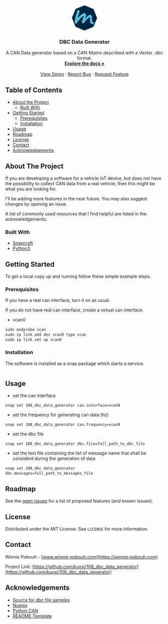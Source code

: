 <!-- PROJECT SHIELDS -->
<!--
*** I'm using markdown "reference style" links for readability.
*** Reference links are enclosed in brackets [ ] instead of parentheses ( ).
*** See the bottom of this document for the declaration of the reference variables
*** for contributors-url, forks-url, etc. This is an optional, concise syntax you may use.
*** https://www.markdownguide.org/basic-syntax/#reference-style-links
-->


<!-- PROJECT LOGO -->
<br />
<p align="center">
  <a href="https://github.com/kuosi/108_dbc_data_generator">
    <img src="images/logo.png" alt="Logo" width="80" height="80">
  </a>

  <h3 align="center">DBC Data Generator</h3>

  <p align="center">
    A CAN Data generator based on a CAN-Matrix described with a Vector .dbc format.
    <br />
    <a href="https://github.com/kuosi/108_dbc_data_generator"><strong>Explore the docs »</strong></a>
    <br />
    <br />
    <a href="https://github.com/kuosi/108_dbc_data_generator">View Demo</a>
    ·
    <a href="https://github.com/kuosi/108_dbc_data_generator/issues">Report Bug</a>
    ·
    <a href="https://github.com/kuosi/108_dbc_data_generator/issues">Request Feature</a>
  </p>
</p>



<!-- TABLE OF CONTENTS -->
## Table of Contents

* [About the Project](#about-the-project)
  * [Built With](#built-with)
* [Getting Started](#getting-started)
  * [Prerequisites](#prerequisites)
  * [Installation](#installation)
* [Usage](#usage)
* [Roadmap](#roadmap)
* [License](#license)
* [Contact](#contact)
* [Acknowledgements](#acknowledgements)



<!-- ABOUT THE PROJECT -->
## About The Project

<!-- [![Product Name Screen Shot][product-screenshot]](https://example.com)-->

If you are developing a software for a vehicle IoT device, but does not have the possibility to collect CAN data from a real vehicle, then this might be what you are looking for.

I'll be adding more features in the near future. You may also suggest changes by opening an issue.

A list of commonly used resources that I find helpful are listed in the acknowledgements.

### Built With

* [Snapcraft](https://snapcraft.io/)
* [Python3](https://www.python.org/)


<!-- GETTING STARTED -->
## Getting Started

To get a local copy up and running follow these simple example steps.

### Prerequisites

If you have a real can interface, turn it on as usual.

If you do not have real can interface, create a virtual can interface.

* vcan0
```
sudo modprobe vcan
sudo ip link add dev vcan0 type vcan
sudo ip link set up vcan0
```

### Installation

The software is installed as a snap package which starts a service.

```snap install 108_dbc_data_generator --dangerous --devmode
```

<!-- USAGE EXAMPLES -->
## Usage

* set the can interface
```
snap set 108_dbc_data_generator can.interface=vcan0
```

* set the frequency for generating can data (hz)
```
snap set 108_dbc_data_generator can.frequency=vcan0
```

* set the dbc file
```
snap set 108_dbc_data_generator dbc.file=full_path_to_dbc_file
```

* set the text file containing the list of message name that shall be considerd during the generation of data
```
snap set 108_dbc_data_generator dbc.messages=full_path_to_messages_file
```

<!-- ROADMAP -->
## Roadmap

See the [open issues](https://github.com/kuosi/108_dbc_data_generator/issues) for a list of proposed features (and known issues).


<!-- LICENSE -->
## License

Distributed under the MIT License. See `LICENSE` for more information.



<!-- CONTACT -->
## Contact

Winnie Pobouh - [www.winnie-pobouh.com](https://winnie-pobouh.com)

Project Link: [https://github.com/kuosi/108_dbc_data_generator](https://github.com/kuosi/108_dbc_data_generator)


<!-- ACKNOWLEDGEMENTS -->
## Acknowledgements
* [Source for dbc file samples](http://hackage.haskell.org/package/ecu)
* [Numpy](https://pypi.org/project/numpy/)
* [Python CAN](https://pypi.org/project/python-can/)
* [README-Template](https://github.com/othneildrew/Best-README-Template)